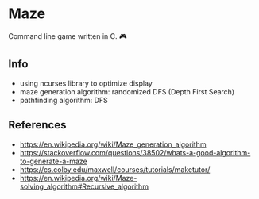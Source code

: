 # Maze

Command line game written in C. 🎮

## Info

- using ncurses library to optimize display
- maze generation algorithm: randomized DFS (Depth First Search)
- pathfinding algorithm: DFS

## References

- <https://en.wikipedia.org/wiki/Maze_generation_algorithm>
- <https://stackoverflow.com/questions/38502/whats-a-good-algorithm-to-generate-a-maze>
- <https://cs.colby.edu/maxwell/courses/tutorials/maketutor/>
- <https://en.wikipedia.org/wiki/Maze-solving_algorithm#Recursive_algorithm>
